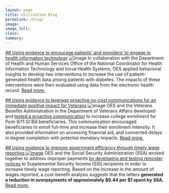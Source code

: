 ```yaml
---
layout: page
title: Utilization Blog
permalink: /blog/
image:
image_full: 
class:
summary: 
---
```


<a href="https://oes.gsa.gov/blog/health-it-technology/">## Using evidence to encourage patients’ and providers’ to engage in health information technology</a>
![image]({{site.baseurl}}/assets/img/project-images/1729.jpg)
In collaboration with the Department of Health and Human Services Office of the National Coordinator for Health Information Technology and Inova Health Systems, OES applied behavioral insights to develop two interventions to increase the use of patient-generated health data among patients with diabetes. The impacts of these interventions were then evaluated using data from the electronic health record. <a href="https://oes.gsa.gov/blog/health-it-technology/">Read more.</a> 


<a href="https://oes.gsa.gov/blog/gi-bill-communication/"> ## Using evidence to leverage proactive no-cost communications for an immediate positive impact for Veterans</a>
![image]({{site.baseurl}}/assets/img/project-images/1810.jpg)
OES and the Veterans Benefits Administration in the Department of Veterans Affairs developed and <a href="https://oes.gsa.gov/projects/gi-bill-proactive-communication/">tested a proactive communication</a> to increase college enrollment for Post-9/11 GI Bill beneficiaries. This communication encouraged beneficiaries to enroll full-time and increase their enrollment intensity. It also provided information on accessing financial aid, and connected delays in degree completion with potential monetary impacts. <a href="https://oes.gsa.gov/blog/gi-bill-communication/">Read more.</a>


<a href="https://oes.gsa.gov/blog/wage-reporting/">## Using evidence to improve government efficiency through timely wage reporting
![image]({{site.baseurl}}/assets/img/project-images/xxxx-ssi-wage-reporting.jpg)</a>
OES and the Social Security Administration (SSA) worked together to address improper payments <a href="https://oes.gsa.gov/projects/ssi-wage-reporting/">by developing and testing reminder notices</a> to Supplemental Security Income (SSI) recipients in order to increase timely wage reporting. Based on the increase in the amount of wages reported, a cost-benefit analysis suggests that the letters **generated a reduction in overpayments of approximately $9.44 per $1 spent by SSA.** <a href="https://oes.gsa.gov/blog/wage-reporting/">Read more.</a>

